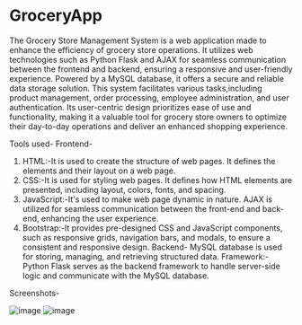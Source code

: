 # GroceryApp
The Grocery Store Management System is a web application made to enhance the efficiency of grocery store operations.
It utilizes web technologies such as Python Flask and AJAX for seamless communication between the frontend and backend, ensuring a responsive and user-friendly experience.
Powered by a MySQL database, it offers a secure and reliable data storage solution. This system facilitates various tasks,including product management, order processing, 
employee administration, and user authentication. Its user-centric design prioritizes ease of use and functionality, making it a valuable tool for grocery store owners to 
optimize their day-to-day operations and deliver an enhanced shopping experience.

Tools used-
Frontend-
1. HTML:-It is used to create the structure of web pages. It defines the elements and their layout on a web page.
2. CSS:-It is used for styling web pages. It defines how HTML elements are presented, including layout, colors, fonts, and spacing.
3. JavaScript:-It's used to make web page dynamic in nature. AJAX is utilized for seamless communication between the front-end and back-end, enhancing the user experience.
4. Bootstrap:-It provides pre-designed CSS and JavaScript components, such as responsive grids, navigation bars, and modals, to ensure a consistent and responsive design. 
Backend-
MySQL database is used for storing, managing, and retrieving structured data.
Framework:- Python Flask  serves as the backend framework to handle server-side logic and communicate with the MySQL database.

Screenshots-

![image](https://github.com/swabhisrivastav/GroceryApp/assets/98212572/1efd5ee8-5307-4abd-b672-2ef85db0a461)
![image](https://github.com/swabhisrivastav/GroceryApp/assets/98212572/f525ec9a-84db-48ef-8f4d-f30ad5f03899)



